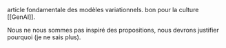 article fondamentale des modèles variationnels. bon pour la culture [[GenAI]]. 

Nous ne nous sommes pas inspiré des propositions, nous devrons justifier pourquoi (je ne sais plus).